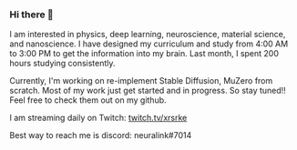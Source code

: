 ### Hi there 👋

I am interested in physics, deep learning, neuroscience, material science, and nanoscience. I have designed my curriculum and study from 4:00 AM to 3:00 PM to get the information into my brain. Last month, I spent 200 hours studying consistently.

Currently, I'm working on re-implement Stable Diffusion, MuZero from scratch. Most of my work just get started and in progress. So stay tuned!!
Feel free to check them out on my github.

I am streaming daily on Twitch: [twitch.tv/xrsrke](https://www.twitch.tv/xrsrke)

Best way to reach me is discord: neuralink#7014

<!--
**xrsrke/xrsrke** is a ✨ _special_ ✨ repository because its `README.md` (this file) appears on your GitHub profile.

Here are some ideas to get you started:

- 🔭 I’m currently working on ...
- 🌱 I’m currently learning ...
- 👯 I’m looking to collaborate on ...
- 🤔 I’m looking for help with ...
- 💬 Ask me about ...
- 📫 How to reach me: ...
- 😄 Pronouns: ...
- ⚡ Fun fact: ...
-->
